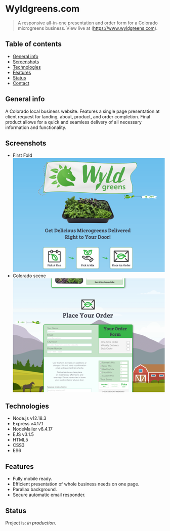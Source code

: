 # Wyldgreens.com
> A responsive all-in-one presentation and order form for a Colorado microgreens business.
> View live at (https://www.wyldgreens.com).

## Table of contents
* [General info](#general-info)
* [Screenshots](#screenshots)
* [Technologies](#technologies)
* [Features](#features)
* [Status](#status)
* [Contact](#contact)

## General info
A Colorado local business website. Features a single page presentation at client request for landing, about, product, and order completion. Final product allows for a quick and seamless delivery of all necessary information and functionality.

## Screenshots
* First Fold
![Example screenshot](/public/images/readme/Capture1.png)
* Colorado scene
![Example screenshot](/public/images/readme/Capture2.png)

## Technologies
* Node.js v12.18.3
* Express v4.17.1
* NodeMailer v6.4.17
* EJS v3.1.5
* HTML5
* CSS3
* ES6

## Features
* Fully mobile ready.
* Efficient presentation of whole business needs on one page.
* Parallax background.
* Secure automatic email responder.

## Status
Project is: _in production_.
